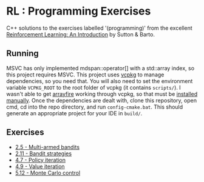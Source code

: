 # RL : Programming Exercises
C++ solutions to the exercises labelled '(programming)' from the excellent [Reinforcement Learning: An Introduction](http://incompleteideas.net/book/the-book.html) by Sutton & Barto.

## Running
MSVC has only implemented mdspan::operator[] with a std::array index, so this project requires MSVC.
This project uses [vcpkg](https://github.com/microsoft/vcpkg) to manage dependencies, so you need that. You will also need to set the environment variable `VCPKG_ROOT` to the root folder of vcpkg (it contains `scripts/`).
I wasn't able to get [arrayfire](https://github.com/arrayfire/arrayfire) working through vcpkg, so that must be [installed manually](https://arrayfire.com/blog/learning-arrayfire-from-scratch-installation/).
Once the dependencies are dealt with, clone this repository, open cmd, cd into the repo directory, and run `config-cmake.bat`. This should generate an appropriate project for your IDE in `build/`.

## Exercises
* [2.5 - Multi-armed bandits](
    https://github.com/jeffwhunter/introrl/tree/main/exercises/2.5)
* [2.11 - Bandit strategies](
    https://github.com/jeffwhunter/introrl/tree/main/exercises/2.11)
* [4.7 - Policy iteration](
    https://github.com/jeffwhunter/introrl/tree/main/exercises/4.7)
* [4.9 - Value iteration](
    https://github.com/jeffwhunter/introrl/tree/main/exercises/4.9)
* [5.12 - Monte Carlo control](
    https://github.com/jeffwhunter/introrl/tree/main/exercises/5.12)